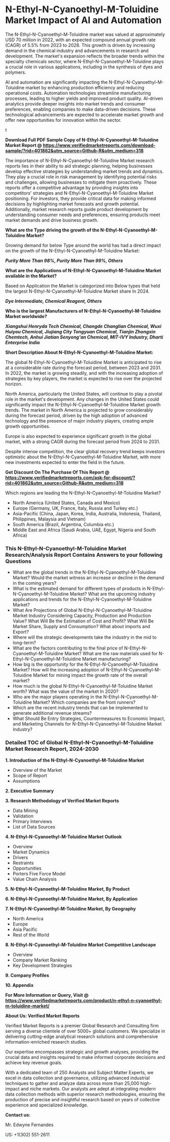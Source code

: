 <meta name="title" content="Global N-Ethyl-N-Cyanoethyl-M-Toluidine Market Impact of AI and Automation"><meta name="description" content="The N-Ethyl-N-Cyanoethyl-M-Toluidine market was valued at approximately USD 70 million in 2022, with an expected compound annual growth rate (CAGR) of 5.5% from 2023 t"><meta name="title" content="N-Ethyl-N-Cyanoethyl-M-Toluidine Market Size, Share, Scope, Trends, Growth, Opportunities, Analysis, Forecast"><h1>N-Ethyl-N-Cyanoethyl-M-Toluidine Market Impact of AI and Automation</h1><p>The N-Ethyl-N-Cyanoethyl-M-Toluidine market was valued at approximately USD 70 million in 2022, with an expected compound annual growth rate (CAGR) of 5.5% from 2023 to 2028. This growth is driven by increasing demand in the chemical industry and advancements in research and development. The market's expansion reflects the broader trends within the specialty chemicals sector, where N-Ethyl-N-Cyanoethyl-M-Toluidine plays a crucial role in various applications, including in the synthesis of dyes and polymers.</p><p>AI and automation are significantly impacting the N-Ethyl-N-Cyanoethyl-M-Toluidine market by enhancing production efficiency and reducing operational costs. Automation technologies streamline manufacturing processes, leading to higher yields and improved product quality. AI-driven analytics provide deeper insights into market trends and consumer preferences, enabling companies to make data-driven decisions. These technological advancements are expected to accelerate market growth and offer new opportunities for innovation within the sector.</p>t</p><p id="" class=""><strong>Download Full PDF Sample Copy of N-Ethyl-N-Cyanoethyl-M-Toluidine Market Report @ <a href="https://www.verifiedmarketreports.com/download-sample/?rid=401862&utm_source=Github-R&utm_medium=318" target="_blank">https://www.verifiedmarketreports.com/download-sample/?rid=401862&utm_source=Github-R&utm_medium=318</a></strong></p><p>The importance of&nbsp;N-Ethyl-N-Cyanoethyl-M-Toluidine Market research reports lies in their ability to aid strategic planning, helping businesses develop effective strategies by understanding market trends and dynamics. They play a crucial role in risk management by identifying potential risks and challenges, allowing businesses to mitigate them proactively. These reports offer a competitive advantage by providing insights into competitors' strategies and N-Ethyl-N-Cyanoethyl-M-Toluidine Market positioning. For investors, they provide critical data for making informed decisions by highlighting market forecasts and growth potential. Additionally, market research reports guide product development by understanding consumer needs and preferences, ensuring products meet market demands and drive business growth.</p><p><strong>What are the&nbsp;Type driving the growth of the N-Ethyl-N-Cyanoethyl-M-Toluidine Market?</strong></p><p id="" class="">Growing demand for below Type around the world has had a direct impact on the growth of the N-Ethyl-N-Cyanoethyl-M-Toluidine Market:</p><em><strong>Purity More Than 98%, Purity More Than 99%, Others</strong></em></p><strong>What are the&nbsp;Applications&nbsp;of N-Ethyl-N-Cyanoethyl-M-Toluidine Market available in the Market?</strong></p><p id="" class="">Based on Application the Market is categorized into Below types that held the largest N-Ethyl-N-Cyanoethyl-M-Toluidine Market share In 2024.</p><em><strong>Dye Intermediate, Chemical Reagent, Others</strong></em></p><strong>Who is the largest Manufacturers of N-Ethyl-N-Cyanoethyl-M-Toluidine Market worldwide?</strong></p><p><em><strong>Xiangshui Henryda Tech Chemical, Changde Changlian Chemical, Wuxi Huiyou Chemical, Jiujiang City Tongyuan Chemical, Tianjin Zhongxin Chemtech, Anhui Jiatian Senyong'an Chemical, MIT-IVY Industry, Dharti Enterprise India</strong></em></p><p id="" class=""><strong>Short Description About N-Ethyl-N-Cyanoethyl-M-Toluidine Market:</strong></p><p>The global N-Ethyl-N-Cyanoethyl-M-Toluidine Market is anticipated to rise at a considerable rate during the forecast period, between 2023 and 2031. In 2022, the market is growing steadily, and with the increasing adoption of strategies by key players, the market is expected to rise over the projected horizon.</p><p>North America, particularly the United States, will continue to play a pivotal role in the market's development. Any changes in the United States could significantly impact the N-Ethyl-N-Cyanoethyl-M-Toluidine Market growth trends. The market in North America is projected to grow considerably during the forecast period, driven by the high adoption of advanced technology and the presence of major industry players, creating ample growth opportunities.</p><p>Europe is also expected to experience significant growth in the global market, with a strong CAGR during the forecast period from 2024 to 2031.</p><p>Despite intense competition, the clear global recovery trend keeps investors optimistic about the N-Ethyl-N-Cyanoethyl-M-Toluidine Market, with more new investments expected to enter the field in the future.</p><p id="" class=""><strong>Get Discount On The Purchase Of This Report @ <a href="https://www.verifiedmarketreports.com/ask-for-discount/?rid=401862&utm_source=Github-R&utm_medium=318" target="_blank">https://www.verifiedmarketreports.com/ask-for-discount/?rid=401862&utm_source=Github-R&utm_medium=318</a></strong></p>Which regions are leading the N-Ethyl-N-Cyanoethyl-M-Toluidine Market?</p><ul><li>North America (United States, Canada and Mexico)</li><li>Europe (Germany, UK, France, Italy, Russia and Turkey etc.)</li><li>Asia-Pacific (China, Japan, Korea, India, Australia, Indonesia, Thailand, Philippines, Malaysia and Vietnam)</li><li>South America (Brazil, Argentina, Columbia etc.)</li><li>Middle East and Africa (Saudi Arabia, UAE, Egypt, Nigeria and South Africa)</li></ul><h3 id="" class="">This N-Ethyl-N-Cyanoethyl-M-Toluidine Market Research/Analysis Report Contains Answers to your following Questions</h3><ul><li>What are the global trends in the N-Ethyl-N-Cyanoethyl-M-Toluidine Market? Would the market witness an increase or decline in the demand in the coming years?</li><li>What is the estimated demand for different types of products in N-Ethyl-N-Cyanoethyl-M-Toluidine Market? What are the upcoming industry applications and trends for the N-Ethyl-N-Cyanoethyl-M-Toluidine Market?</li><li>What Are Projections of Global N-Ethyl-N-Cyanoethyl-M-Toluidine Market Industry Considering Capacity, Production and Production Value? What Will Be the Estimation of Cost and Profit? What Will Be Market Share, Supply and Consumption? What about imports and Export?</li><li>Where will the strategic developments take the industry in the mid to long-term?</li><li>What are the factors contributing to the final price of N-Ethyl-N-Cyanoethyl-M-Toluidine Market? What are the raw materials used for N-Ethyl-N-Cyanoethyl-M-Toluidine Market manufacturing?</li><li>How big is the opportunity for the N-Ethyl-N-Cyanoethyl-M-Toluidine Market? How will the increasing adoption of N-Ethyl-N-Cyanoethyl-M-Toluidine Market for mining impact the growth rate of the overall market?</li><li>How much is the global N-Ethyl-N-Cyanoethyl-M-Toluidine Market worth? What was the value of the market In 2020?</li><li>Who are the major players operating in the N-Ethyl-N-Cyanoethyl-M-Toluidine Market? Which companies are the front runners?</li><li>Which are the recent industry trends that can be implemented to generate additional revenue streams?</li><li>What Should Be Entry Strategies, Countermeasures to Economic Impact, and Marketing Channels for N-Ethyl-N-Cyanoethyl-M-Toluidine Market Industry?</li></ul><h3 id="" class="">Detailed TOC of Global N-Ethyl-N-Cyanoethyl-M-Toluidine Market Research Report, 2024-2030</h3><p id="" class=""><strong>1. Introduction of the N-Ethyl-N-Cyanoethyl-M-Toluidine Market</strong></p><ul><li>Overview of the Market</li><li>Scope of Report</li><li>Assumptions</li></ul><p id="" class=""><strong>2. Executive Summary</strong></p><p id="" class=""><strong>3. Research Methodology of Verified Market Reports</strong></p><ul><li>Data Mining</li><li>Validation</li><li>Primary Interviews</li><li>List of Data Sources</li></ul><p id="" class=""><strong>4. N-Ethyl-N-Cyanoethyl-M-Toluidine Market Outlook</strong></p><ul><li>Overview</li><li>Market Dynamics</li><li>Drivers</li><li>Restraints</li><li>Opportunities</li><li>Porters Five Force Model</li><li>Value Chain Analysis</li></ul><p id="" class=""><strong>5. N-Ethyl-N-Cyanoethyl-M-Toluidine Market, By Product</strong></p><p id="" class=""><strong>6. N-Ethyl-N-Cyanoethyl-M-Toluidine Market, By Application</strong></p><p id="" class=""><strong>7. N-Ethyl-N-Cyanoethyl-M-Toluidine Market, By Geography</strong></p><ul><li>North America</li><li>Europe</li><li>Asia Pacific</li><li>Rest of the World</li></ul><p id="" class=""><strong>8. N-Ethyl-N-Cyanoethyl-M-Toluidine Market Competitive Landscape</strong></p><ul><li>Overview</li><li>Company Market Ranking</li><li>Key Development Strategies</li></ul><p id="" class=""><strong>9. Company Profiles</strong></p><p id="" class=""><strong>10. Appendix</strong></p><p id="" class=""><strong>For More Information or Query, Visit @ <a href="https://www.verifiedmarketreports.com/product/n-ethyl-n-cyanoethyl-m-toluidine-market/" target="_blank">https://www.verifiedmarketreports.com/product/n-ethyl-n-cyanoethyl-m-toluidine-market/</a></strong></p><p id="" class=""><strong>About Us: Verified Market Reports</strong></p><p id="" class="">Verified Market Reports is a premier Global Research and Consulting firm serving a diverse clientele of over 5000+ global customers. We specialize in delivering cutting-edge analytical research solutions and comprehensive information-enriched research studies.</p><p id="" class="">Our expertise encompasses strategic and growth analyses, providing the crucial data and insights required to make informed corporate decisions and achieve key revenue goals.</p><p id="" class="">With a dedicated team of 250 Analysts and Subject Matter Experts, we excel in data collection and governance, utilizing advanced industrial techniques to gather and analyze data across more than 25,000 high-impact and niche markets. Our analysts are adept at integrating modern data collection methods with superior research methodologies, ensuring the production of precise and insightful research based on years of collective experience and specialized knowledge.</p><p id="" class=""><strong>Contact us:</strong></p><p id="" class="">Mr. Edwyne Fernandes</p><p id="" class="">US: +1(302) 551-2611</p>